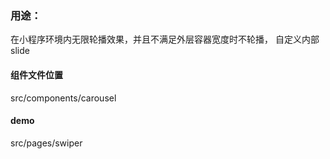 ### 用途：
 在小程序环境内无限轮播效果，并且不满足外层容器宽度时不轮播，
 自定义内部slide

#### 组件文件位置
 src/components/carousel

#### demo
 src/pages/swiper